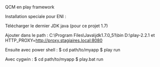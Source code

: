 QCM en play framework

Installation speciale pour ENI :

Télécharger le dernier JDK java (pour ce projet 1.7)

Ajouter dans le path :
C:\Program Files\Java\jdk1.7.0_51\bin
D:\play-2.2.1
et
HTTP_PROXY=http://proxy.stagiaires.local:8080

Ensuite avec power shell :
$ cd path/to/myapp
$ play run


Avec cygwin :
$ cd path/to/myapp
$ play.bat run

